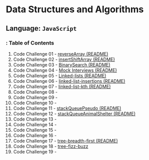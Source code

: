 # Data Structures and Algorithms

## Language: `JavaScript`

### : Table of Contents

1. Code Challenge 01 - [reverseArray (README)](/javascript/array/reverseArray/README.md)
2. Code Challenge 02 - [insertShiftArray (README)](/javascript/array/insertShiftArray/README.md )
3. Code Challenge 03 - [BinarySearch (README)](/javascript/array/binarySearch/README.md)
4. Code Challenge 04 - [Mock Interviews (README)]()
5. Code Challenge 05 - [Linked-lists (README)](/javascript/linkedList/singlyLinkedLists/README.md)
6. Code Challenge 06 - [linked-list-insertions (README)](/linkedLists/linkedListInsertions/README.md)
7. Code Challenge 07 - [linked-list-kth (README)](/javascript/linkedLists/linkedListKth/README.md)
8. Code Challenge 08 - []()
9. Code Challenge 09 - []()
10. Code Challenge 10 - []()
11. Code Challenge 11 - [stackQueuePseudo (README)](/javascript/linkedLists/stackQueuePseudo/README.md)
12. Code Challenge 12 - [stackQueueAnimalShelter (README)](/)
13. Code Challenge 13 - []()
14. Code Challenge 14 - []()
15. Code Challenge 15 - []()
16. Code Challenge 16 - []()
17. Code Challenge 17 - [tree-breadth-first (README)](/javascript/trees/tree-breadth-first/README.md)
18. Code Challenge 18 - [tree-fizz-buzz](/trees/tree-fizz-buzz/README.md)
19. Code Challenge 19 - []()